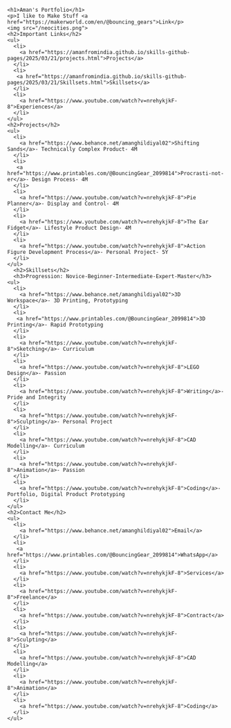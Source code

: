 <html>
  <body>


    <h1>Aman's Portfolio</h1>
    <p>I like to Make Stuff <a href="https://makerworld.com/en/@bouncing_gears">Link</p>
    <img src="/neocities.png">
    <h2>Important Links</h2>
    <ul>
      <li>
        <a href="https://amanfromindia.github.io/skills-github-pages/2025/03/21/projects.html">Projects</a>
      </li>
      <li>
       <a href="https://amanfromindia.github.io/skills-github-pages/2025/03/21/Skillsets.html">Skillsets</a>
      </li>
      <li>
        <a href="https://www.youtube.com/watch?v=nrehykjkF-8">Experiences</a>
      </li>
    </ul>
    <h2>Projects</h2>
    <ul>
      <li>
        <a href="https://www.behance.net/amanghildiyal02">Shifting Sands</a>- Technically Complex Product- 4M
      </li>
      <li>
       <a href="https://www.printables.com/@BouncingGear_2099814">Procrasti-not-er</a>- Design Process- 4M
      </li>
      <li>
        <a href="https://www.youtube.com/watch?v=nrehykjkF-8">Pie Planner</a>- Display and Control- 4M
      </li>
      <li>
        <a href="https://www.youtube.com/watch?v=nrehykjkF-8">The Ear Fidget</a>- Lifestyle Product Design- 4M
      </li>
      <li>
        <a href="https://www.youtube.com/watch?v=nrehykjkF-8">Action Figure Development Process</a>- Personal Project- 5Y
      </li>
    </ul>
      <h2>Skillsets</h2>
      <h3>Progression: Novice-Beginner-Intermediate-Expert-Master</h3>
    <ul>
      <li>
        <a href="https://www.behance.net/amanghildiyal02">3D Workspace</a>- 3D Printing, Prototyping
      </li>
      <li>
       <a href="https://www.printables.com/@BouncingGear_2099814">3D Printing</a>- Rapid Prototyping
      </li>
      <li>
        <a href="https://www.youtube.com/watch?v=nrehykjkF-8">Sketching</a>- Curriculum
      </li>
      <li>
        <a href="https://www.youtube.com/watch?v=nrehykjkF-8">LEGO Design</a>- Passion
      </li>
      <li>
        <a href="https://www.youtube.com/watch?v=nrehykjkF-8">Writing</a>- Pride and Integrity
      </li>
      <li>
        <a href="https://www.youtube.com/watch?v=nrehykjkF-8">Sculpting</a>- Personal Project
      </li>
      <li>
        <a href="https://www.youtube.com/watch?v=nrehykjkF-8">CAD Modelling</a>- Curriculum
      </li>
      <li>
        <a href="https://www.youtube.com/watch?v=nrehykjkF-8">Animation</a>- Passion
      </li>
      <li>
        <a href="https://www.youtube.com/watch?v=nrehykjkF-8">Coding</a>- Portfolio, Digital Product Prototyping
      </li>
    </ul>
    <h2>Contact Me</h2>
    <ul>
      <li>
        <a href="https://www.behance.net/amanghildiyal02">Email</a>
      </li>
      <li>
       <a href="https://www.printables.com/@BouncingGear_2099814">WhatsApp</a>
      </li>
      <li>
        <a href="https://www.youtube.com/watch?v=nrehykjkF-8">Services</a>
      </li>
      <li>
        <a href="https://www.youtube.com/watch?v=nrehykjkF-8">Freelance</a>
      </li>
      <li>
        <a href="https://www.youtube.com/watch?v=nrehykjkF-8">Contract</a>
      </li>
      <li>
        <a href="https://www.youtube.com/watch?v=nrehykjkF-8">Sculpting</a>
      </li>
      <li>
        <a href="https://www.youtube.com/watch?v=nrehykjkF-8">CAD Modelling</a>
      </li>
      <li>
        <a href="https://www.youtube.com/watch?v=nrehykjkF-8">Animation</a>
      </li>
      <li>
        <a href="https://www.youtube.com/watch?v=nrehykjkF-8">Coding</a>
      </li>
    </ul>
  </body>
</html>
